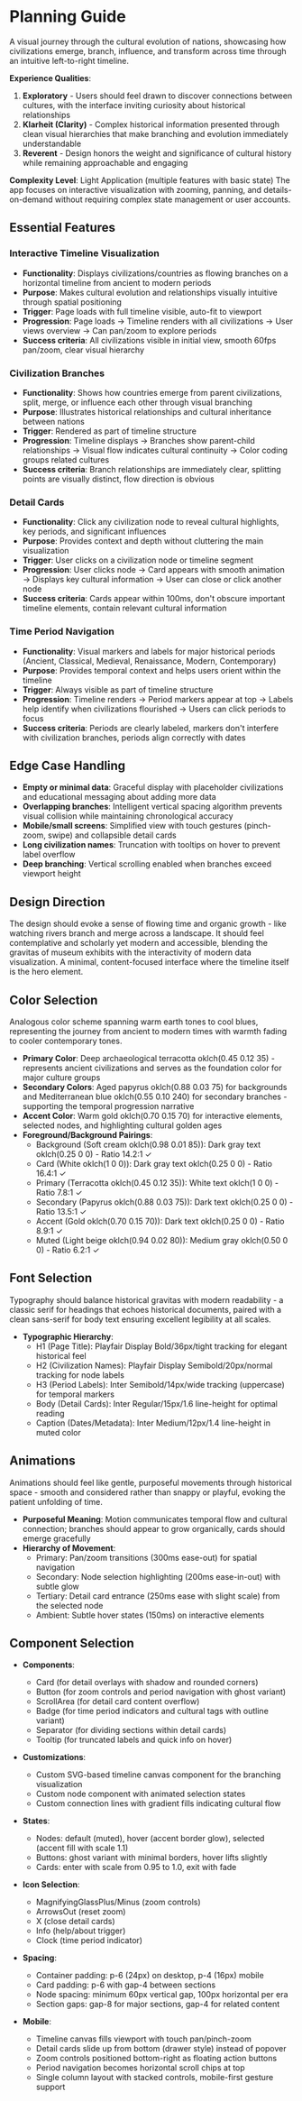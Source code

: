 # Planning Guide

A visual journey through the cultural evolution of nations, showcasing how civilizations emerge, branch, influence, and transform across time through an intuitive left-to-right timeline.

**Experience Qualities**:
1. **Exploratory** - Users should feel drawn to discover connections between cultures, with the interface inviting curiosity about historical relationships
2. **Klarheit (Clarity)** - Complex historical information presented through clean visual hierarchies that make branching and evolution immediately understandable
3. **Reverent** - Design honors the weight and significance of cultural history while remaining approachable and engaging

**Complexity Level**: Light Application (multiple features with basic state)
The app focuses on interactive visualization with zooming, panning, and details-on-demand without requiring complex state management or user accounts.

## Essential Features

### Interactive Timeline Visualization
- **Functionality**: Displays civilizations/countries as flowing branches on a horizontal timeline from ancient to modern periods
- **Purpose**: Makes cultural evolution and relationships visually intuitive through spatial positioning
- **Trigger**: Page loads with full timeline visible, auto-fit to viewport
- **Progression**: Page loads → Timeline renders with all civilizations → User views overview → Can pan/zoom to explore periods
- **Success criteria**: All civilizations visible in initial view, smooth 60fps pan/zoom, clear visual hierarchy

### Civilization Branches
- **Functionality**: Shows how countries emerge from parent civilizations, split, merge, or influence each other through visual branching
- **Purpose**: Illustrates historical relationships and cultural inheritance between nations
- **Trigger**: Rendered as part of timeline structure
- **Progression**: Timeline displays → Branches show parent-child relationships → Visual flow indicates cultural continuity → Color coding groups related cultures
- **Success criteria**: Branch relationships are immediately clear, splitting points are visually distinct, flow direction is obvious

### Detail Cards
- **Functionality**: Click any civilization node to reveal cultural highlights, key periods, and significant influences
- **Purpose**: Provides context and depth without cluttering the main visualization
- **Trigger**: User clicks on a civilization node or timeline segment
- **Progression**: User clicks node → Card appears with smooth animation → Displays key cultural information → User can close or click another node
- **Success criteria**: Cards appear within 100ms, don't obscure important timeline elements, contain relevant cultural information

### Time Period Navigation
- **Functionality**: Visual markers and labels for major historical periods (Ancient, Classical, Medieval, Renaissance, Modern, Contemporary)
- **Purpose**: Provides temporal context and helps users orient within the timeline
- **Trigger**: Always visible as part of timeline structure
- **Progression**: Timeline renders → Period markers appear at top → Labels help identify when civilizations flourished → Users can click periods to focus
- **Success criteria**: Periods are clearly labeled, markers don't interfere with civilization branches, periods align correctly with dates

## Edge Case Handling

- **Empty or minimal data**: Graceful display with placeholder civilizations and educational messaging about adding more data
- **Overlapping branches**: Intelligent vertical spacing algorithm prevents visual collision while maintaining chronological accuracy
- **Mobile/small screens**: Simplified view with touch gestures (pinch-zoom, swipe) and collapsible detail cards
- **Long civilization names**: Truncation with tooltips on hover to prevent label overflow
- **Deep branching**: Vertical scrolling enabled when branches exceed viewport height

## Design Direction

The design should evoke a sense of flowing time and organic growth - like watching rivers branch and merge across a landscape. It should feel contemplative and scholarly yet modern and accessible, blending the gravitas of museum exhibits with the interactivity of modern data visualization. A minimal, content-focused interface where the timeline itself is the hero element.

## Color Selection

Analogous color scheme spanning warm earth tones to cool blues, representing the journey from ancient to modern times with warmth fading to cooler contemporary tones.

- **Primary Color**: Deep archaeological terracotta oklch(0.45 0.12 35) - represents ancient civilizations and serves as the foundation color for major culture groups
- **Secondary Colors**: Aged papyrus oklch(0.88 0.03 75) for backgrounds and Mediterranean blue oklch(0.55 0.10 240) for secondary branches - supporting the temporal progression narrative
- **Accent Color**: Warm gold oklch(0.70 0.15 70) for interactive elements, selected nodes, and highlighting cultural golden ages
- **Foreground/Background Pairings**:
  - Background (Soft cream oklch(0.98 0.01 85)): Dark gray text oklch(0.25 0 0) - Ratio 14.2:1 ✓
  - Card (White oklch(1 0 0)): Dark gray text oklch(0.25 0 0) - Ratio 16.4:1 ✓
  - Primary (Terracotta oklch(0.45 0.12 35)): White text oklch(1 0 0) - Ratio 7.8:1 ✓
  - Secondary (Papyrus oklch(0.88 0.03 75)): Dark text oklch(0.25 0 0) - Ratio 13.5:1 ✓
  - Accent (Gold oklch(0.70 0.15 70)): Dark text oklch(0.25 0 0) - Ratio 8.9:1 ✓
  - Muted (Light beige oklch(0.94 0.02 80)): Medium gray oklch(0.50 0 0) - Ratio 6.2:1 ✓

## Font Selection

Typography should balance historical gravitas with modern readability - a classic serif for headings that echoes historical documents, paired with a clean sans-serif for body text ensuring excellent legibility at all scales.

- **Typographic Hierarchy**:
  - H1 (Page Title): Playfair Display Bold/36px/tight tracking for elegant historical feel
  - H2 (Civilization Names): Playfair Display Semibold/20px/normal tracking for node labels
  - H3 (Period Labels): Inter Semibold/14px/wide tracking (uppercase) for temporal markers
  - Body (Detail Cards): Inter Regular/15px/1.6 line-height for optimal reading
  - Caption (Dates/Metadata): Inter Medium/12px/1.4 line-height in muted color

## Animations

Animations should feel like gentle, purposeful movements through historical space - smooth and considered rather than snappy or playful, evoking the patient unfolding of time.

- **Purposeful Meaning**: Motion communicates temporal flow and cultural connection; branches should appear to grow organically, cards should emerge gracefully
- **Hierarchy of Movement**: 
  - Primary: Pan/zoom transitions (300ms ease-out) for spatial navigation
  - Secondary: Node selection highlighting (200ms ease-in-out) with subtle glow
  - Tertiary: Detail card entrance (250ms ease with slight scale) from the selected node
  - Ambient: Subtle hover states (150ms) on interactive elements

## Component Selection

- **Components**: 
  - Card (for detail overlays with shadow and rounded corners)
  - Button (for zoom controls and period navigation with ghost variant)
  - ScrollArea (for detail card content overflow)
  - Badge (for time period indicators and cultural tags with outline variant)
  - Separator (for dividing sections within detail cards)
  - Tooltip (for truncated labels and quick info on hover)
  
- **Customizations**: 
  - Custom SVG-based timeline canvas component for the branching visualization
  - Custom node component with animated selection states
  - Custom connection lines with gradient fills indicating cultural flow
  
- **States**: 
  - Nodes: default (muted), hover (accent border glow), selected (accent fill with scale 1.1)
  - Buttons: ghost variant with minimal borders, hover lifts slightly
  - Cards: enter with scale from 0.95 to 1.0, exit with fade
  
- **Icon Selection**: 
  - MagnifyingGlassPlus/Minus (zoom controls)
  - ArrowsOut (reset zoom)
  - X (close detail cards)
  - Info (help/about trigger)
  - Clock (time period indicator)
  
- **Spacing**: 
  - Container padding: p-6 (24px) on desktop, p-4 (16px) mobile
  - Card padding: p-6 with gap-4 between sections
  - Node spacing: minimum 60px vertical gap, 100px horizontal per era
  - Section gaps: gap-8 for major sections, gap-4 for related content
  
- **Mobile**: 
  - Timeline canvas fills viewport with touch pan/pinch-zoom
  - Detail cards slide up from bottom (drawer style) instead of popover
  - Zoom controls positioned bottom-right as floating action buttons
  - Period navigation becomes horizontal scroll chips at top
  - Single column layout with stacked controls, mobile-first gesture support
